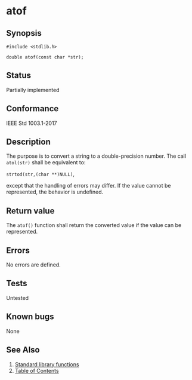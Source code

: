 # atof

## Synopsis

`#include <stdlib.h>`

`double atof(const char *str);`

## Status

Partially implemented

## Conformance

IEEE Std 1003.1-2017

## Description

The purpose is to convert a string to a double-precision number. The call `atol(str)` shall be equivalent to:

`strtod(str,(char **)NULL)`,

except that the handling of errors may differ. If the value cannot be represented, the behavior is undefined.

## Return value

The `atof()` function shall return the converted value if the value can be represented.

## Errors

No errors are defined.

## Tests

Untested

## Known bugs

None

## See Also

1. [Standard library functions](../index.md)
2. [Table of Contents](../../../index.md)
